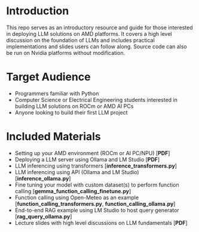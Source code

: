 # Introduction
This repo serves as an introductory resource and guide for those interested in deploying LLM solutions on AMD platforms. It covers a high level discussion on the foundation of LLMs and includes practical implementations and slides users can follow along. Source code can also be run on Nvidia platforms without modification.

# Target Audience
- Programmers familiar with Python
- Computer Science or Electrical Engineering students interested in building LLM solutions on ROCm or AMD AI PCs
- Anyone looking to build their first LLM project

# Included Materials
- Setting up your AMD environment (ROCm or AI PC/NPU) [**PDF**]
- Deploying a LLM server using Ollama and LM Studio [**PDF**]
- LLM inferencing using transformers [**inference_transformers.py**]
- LLM inferencing using API (Ollama and LM Studio) [**inference_ollama.py**]
- Fine tuning your model with custom dataset(s) to perform function calling [**gemma_function_calling_finetune.py**]
- Function calling using Open-Meteo as an example [**function_calling_transformers.py**, **function_calling_ollama.py**]
- End-to-end RAG example using LM Studio to host query generator [**rag_query_ollama.py**] 
- Lecture slides with high level discussions on LLM fundamentals [**PDF**]
